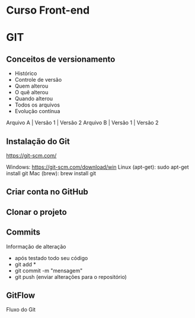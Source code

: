 # Curso Front-end

# GIT
## Conceitos de versionamento
 - Histórico
 - Controle de versão
 - Quem alterou
 - O quê alterou
 - Quando alterou
 - Todos os arquivos
 - Evolução contínua

 Arquivo A | Versão 1 | Versão 2
 Arquivo B | Versão 1 | Versão 2

## Instalação do Git
https://git-scm.com/

Windows: https://git-scm.com/download/win
Linux (apt-get): sudo apt-get install git
Mac (brew): brew install git

## Criar conta no GitHub

## Clonar o projeto

 ## Commits
 Informação de alteração
 - após testado todo seu código
 - git add *
 - git commit -m "mensagem"
 - git push (enviar alterações para o repositório)

 ## GitFlow
 Fluxo do Git
